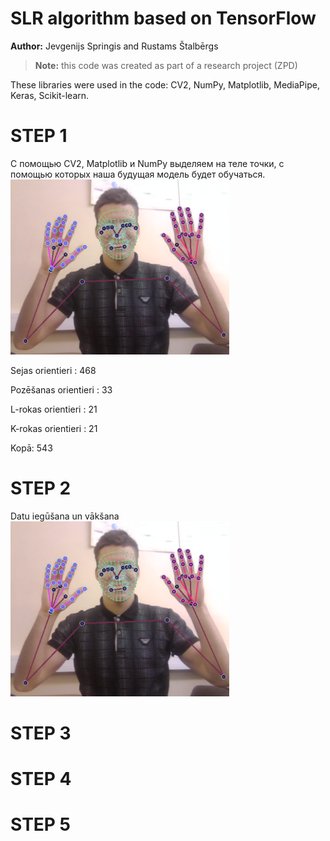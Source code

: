 # SLR algorithm based on TensorFlow
**Author:** Jevgenijs Springis and Rustams Štalbērgs
>**Note:** this code was created as part of a research project (ZPD)

These libraries were used in the code: СV2, NumPy, Matplotlib, MediaPipe, Keras, Scikit-learn.


# STEP 1
С помощью CV2, Matplotlib и NumPy выделяем на теле точки, с помощью которых наша будущая модель будет обучаться.
<img src="/images/Screenshot(110).png" width="350" height="280">

Sejas orientieri : 468

Pozēšanas orientieri : 33

L-rokas orientieri : 21

K-rokas orientieri : 21

Kopā: 543

# STEP 2

Datu iegūšana un vākšana
<img src="/images/Screenshot(110).png" width="350" height="280">


# STEP 3

# STEP 4

# STEP 5
